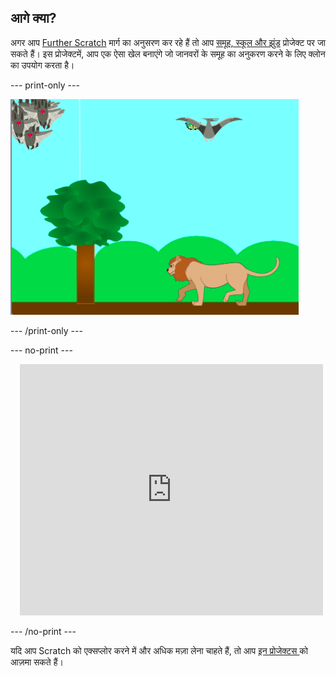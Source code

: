 ## आगे क्या?

अगर आप [Further Scratch](https://projects.raspberrypi.org/hi-IN/pathways/further-scratch) मार्ग का अनुसरण कर रहे हैं तो आप [समूह, स्कूल और झुंड](https://projects.raspberrypi.org/hi-IN/projects/swarms-schools-flocks) प्रोजेक्ट पर जा सकते हैं। इस प्रोजेक्टमें, आप एक ऐसा खेल बनाएंगे जो जानवरों के समूह का अनुकरण करने के लिए क्लोन का उपयोग करता है।

--- print-only ---

![समूह, स्कूल और झुंड](images/swarms_bats.png)

--- /print-only ---

--- no-print ---

<div class="scratch-preview" style="margin-left: 15px;">
  <iframe allowtransparency="true" width="485" height="402" src="https://scratch.mit.edu/projects/embed/546736449/?autostart=false" frameborder="0"></iframe>
</div>

--- /no-print ---

यदि आप Scratch को एक्सप्लोर करने में और अधिक मज़ा लेना चाहते हैं, तो आप [इन प्रोजेक्टस ](https://projects.raspberrypi.org/hi-IN/projects?software%5B%5D=scratch&curriculum%5B%5D=%201) को आज़मा सकते हैं।


